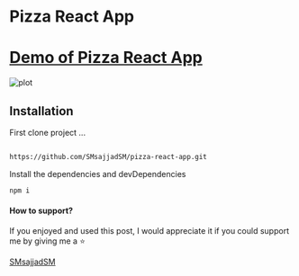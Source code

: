 
# Pizza React App


[Demo of Pizza React App](https://smsajjadsm.github.io/Parallex/)
===
![plot](./img/1.png)





## Installation


First clone project ...

```sh

https://github.com/SMsajjadSM/pizza-react-app.git
```

Install the dependencies and devDependencies

```sh
npm i
```


#### How to support?
 If you enjoyed and used this post,
I would appreciate it if you could
support me by giving me a ⭐

[SMsajjadSM](https://github.com/SMsajjadSM/pizza-react-app)
